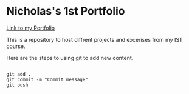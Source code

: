 # Nicholas's 1st Portfolio

[Link to my Portfolio](https://github.com/Nick08072006/ist-portfolio-nicholas)

This is a repository to host diffrent projects and excerises from my IST course.

Here are the steps to using git to add new content.

```

git add .
git commit -m "Commit message"
git push
```


